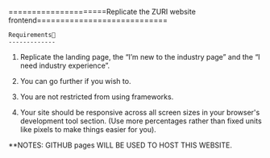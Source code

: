 =====================Replicate the ZURI website frontend============================


	Requirements🚀
	-------------

1. Replicate the landing page, the “I’m new to the industry page” and the “I need industry experience”.


2. You can go further if you wish to.


3. You are not restricted from using frameworks.


4. Your site should be responsive across all screen sizes in your browser's development tool section. (Use more percentages rather than fixed units like pixels to make things easier for you).



**NOTES: GITHUB pages WILL BE USED TO HOST THIS WEBSITE. 


